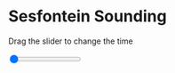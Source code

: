 <h1>Sesfontein Sounding</h1>
<p>Drag the slider to change the time</p>

<div class="slidecontainer">
<input oninput='setImage(this)' class="slider" type="range" min="0" max="5" value="0" step="1" />
<img id='img'/>
</div>

<script>
var img = document.getElementById('img');
var img_array = ['/assets/images/skwt/skd_sesfontein_wrfout_d01_2020-08-05_12:00:00.png',
'/assets/images/skwt/skd_sesfontein_wrfout_d01_2020-08-05_18:00:00.png',
'/assets/images/skwt/skd_sesfontein_wrfout_d01_2020-08-06_00:00:00.png',
'/assets/images/skwt/skd_sesfontein_wrfout_d01_2020-08-06_06:00:00.png',
'/assets/images/skwt/skd_sesfontein_wrfout_d01_2020-08-06_12:00:00.png',];
function setImage(obj)
{
        var value = obj.value;
        img.src = img_array[value];

}
</script>
